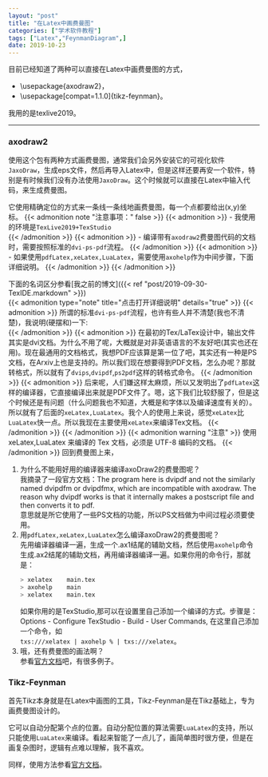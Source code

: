 ```yaml
---
layout: "post"
title: "在Latex中画费曼图"
categories: ["学术软件教程"]
tags: ["Latex","FeynmanDiagram",]
date: 2019-10-23
---
```


目前已经知道了两种可以直接在Latex中画费曼图的方式，  
- \usepackage{axodraw2}，  
- \usepackage[compat=1.1.0]{tikz-feynman}。  

我用的是texlive2019。

<!--more-->
---
### axodraw2
使用这个包有两种方式画费曼图，通常我们会另外安装它的可视化软件`JaxoDraw`，生成eps文件，然后再导入Latex中，但是这样还要再安一个软件，特别是有时候我们没有办法使用`JaxoDraw`。这个时候就可以直接在Latex中输入代码，来生成费曼图。

它使用精确定位的方式来一条线一条线地画费曼图，每一个点都要给出(x,y)坐标。
{{< admonition note "注意事项：" false >}}
   {{< admonition >}}
      - 我使用的环境是`TexLive2019+TexStudio`  
   {{< /admonition >}}
   {{< admonition >}}
      - 编译带有`axodraw2`费曼图代码的文档时，需要按照标准的`dvi-ps-pdf`流程。
   {{< /admonition >}}
   {{< admonition >}}
      - 如果使用`pdfLatex,xeLatex,LuaLatex`，需要使用`axohelp`作为中间步骤，下面详细说明。
   {{< /admonition >}}
{{< /admonition >}}

下面的名词区分参看[我之前的博文]({{< ref "post/2019-09-30-TexIDE.markdown" >}})    
{{< admonition type="note" title="点击打开详细说明" details="true" >}}
   {{< admonition >}}
      所谓的标准`dvi-ps-pdf`流程，也许有些人并不清楚(我也不清楚)，我说明(硬摆和)一下:   
   {{< /admonition >}}
   {{< admonition >}}
      在最初的Tex/LaTex设计中，输出文件其实是dvi文档。为什么不用了呢，大概就是对非英语语言的不友好吧(其实也还在用)。现在最通用的文档格式，我想PDF应该算是第一位了吧，其实还有一种是PS文档，在Arxiv上也是支持的。所以我们现在想要得到PDF文档，怎么办呢？那就转格式，所以就有了`dvips`,`dvipdf`,`ps2pdf`这样的转格式命令。
   {{< /admonition >}}
   {{< admonition >}}
      后来呢，人们嫌这样太麻烦，所以又发明出了`pdfLatex`这样的编译器，它直接编译出来就是PDF文件了。嗯，这下我们比较舒服了，但是这个时候还是有问题（什么问题我也不知道，大概是和字体以及编译速度有关的）。所以就有了后面的`xeLatex,LuaLatex`。我个人的使用上来说，感觉`xeLatex`比`LuaLatex`快一点。所以我现在主要使用`xeLatex`来编译Tex文档。
   {{< /admonition >}}
{{< /admonition >}}
{{< admonition warning "注意" >}}
      使用 xeLatex,LuaLatex 来编译的 Tex 文档，必须是 UTF-8 编码的文档。
{{< /admonition >}}
回到费曼图上来，
1. 为什么不能用好用的编译器来编译axoDraw2的费曼图呢？  
我摘录了一段官方文档：The program here is dvipdf and not the similarly named dvipdfm or dvipdfmx, which are incompatible with axodraw. The reason why dvipdf works is that it internally makes a postscript file and then converts it to pdf.  
意思就是所它使用了一些PS文档的功能，所以PS文档做为中间过程必须要使用。  
2. 用`pdfLatex,xeLatex,LuaLatex`怎么编译axoDraw2的费曼图呢？  
   先用编译器编译一遍，生成一个.ax1结尾的辅助文档，然后使用`axohelp`命令生成.ax2结尾的辅助文档，再用编译器编译一遍。如果你用的命令行，那就是：
   ```bash
   > xelatex    main.tex
   > axohelp    main
   > xelatex    main.tex
   ```
   如果你用的是TexStudio,那可以在设置里自己添加一个编译的方式。步骤是：Options - Configure TexStudio - Build - User Commands, 在这里自己添加一个命令，如  
   `txs:///xelatex | axohelp % | txs:///xelatex`。
3. 哦，还有费曼图的画法啊？  
参看[官方文档](http://mirrors.cqu.edu.cn/CTAN/graphics/axodraw2/axodraw2-man.pdf)吧，有很多例子。

### Tikz-Feynman
首先Tikz本身就是在Latex中画图的工具，Tikz-Feynman是在Tikz基础上，专为画费曼图设计的。  

它可以自动分配第个点的位置。自动分配位置的算法需要`LuaLatex`的支持，所以只能使用`LuaLatex`来编译。看起来智能了一点儿了，画简单图时很方便，但是在画复杂图时，逻辑有点难以理解，我不喜欢。  

同样，使用方法参看[官方文档](https://mirror.bjtu.edu.cn/ctan/graphics/pgf/contrib/tikz-feynman/tikz-feynman.pdf)。

